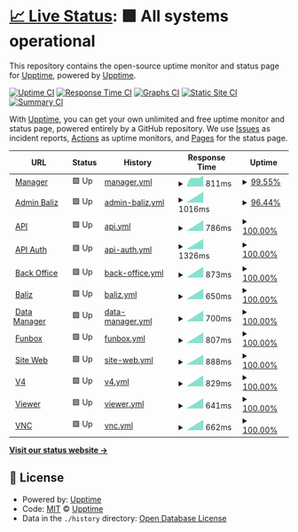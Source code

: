 # [📈 Live Status](https://demo.upptime.js.org): <!--live status--> **🟩 All systems operational**

This repository contains the open-source uptime monitor and status page for [Upptime](https://upptime.js.org), powered by [Upptime](https://github.com/upptime/upptime).

[![Uptime CI](https://github.com/nib216/upptime/workflows/Uptime%20CI/badge.svg)](https://github.com/nib216/upptime/actions?query=workflow%3A%22Uptime+CI%22)
[![Response Time CI](https://github.com/nib216/upptime/workflows/Response%20Time%20CI/badge.svg)](https://github.com/nib216/upptime/actions?query=workflow%3A%22Response+Time+CI%22)
[![Graphs CI](https://github.com/nib216/upptime/workflows/Graphs%20CI/badge.svg)](https://github.com/nib216/upptime/actions?query=workflow%3A%22Graphs+CI%22)
[![Static Site CI](https://github.com/nib216/upptime/workflows/Static%20Site%20CI/badge.svg)](https://github.com/nib216/upptime/actions?query=workflow%3A%22Static+Site+CI%22)
[![Summary CI](https://github.com/nib216/upptime/workflows/Summary%20CI/badge.svg)](https://github.com/nib216/upptime/actions?query=workflow%3A%22Summary+CI%22)

With [Upptime](https://upptime.js.org), you can get your own unlimited and free uptime monitor and status page, powered entirely by a GitHub repository. We use [Issues](https://github.com/upptime/upptime/issues) as incident reports, [Actions](https://github.com/nib216/upptime/actions) as uptime monitors, and [Pages](https://demo.upptime.js.org) for the status page.

<!--start: status pages-->
<!-- This summary is generated by Upptime (https://github.com/upptime/upptime) -->
<!-- Do not edit this manually, your changes will be overwritten -->
<!-- prettier-ignore -->
| URL | Status | History | Response Time | Uptime |
| --- | ------ | ------- | ------------- | ------ |
| <img alt="" src="https://icons.duckduckgo.com/ip3/manager.cartelmatic.com.ico" height="13"> [Manager](https://manager.cartelmatic.com) | 🟩 Up | [manager.yml](https://github.com/nib216/upptime/commits/HEAD/history/manager.yml) | <details><summary><img alt="Response time graph" src="./graphs/manager/response-time-week.png" height="20"> 811ms</summary><br><a href="https://nib216.github.io/upptime/history/manager"><img alt="Response time 811" src="https://img.shields.io/endpoint?url=https%3A%2F%2Fraw.githubusercontent.com%2Fnib216%2Fupptime%2FHEAD%2Fapi%2Fmanager%2Fresponse-time.json"></a><br><a href="https://nib216.github.io/upptime/history/manager"><img alt="24-hour response time 837" src="https://img.shields.io/endpoint?url=https%3A%2F%2Fraw.githubusercontent.com%2Fnib216%2Fupptime%2FHEAD%2Fapi%2Fmanager%2Fresponse-time-day.json"></a><br><a href="https://nib216.github.io/upptime/history/manager"><img alt="7-day response time 811" src="https://img.shields.io/endpoint?url=https%3A%2F%2Fraw.githubusercontent.com%2Fnib216%2Fupptime%2FHEAD%2Fapi%2Fmanager%2Fresponse-time-week.json"></a><br><a href="https://nib216.github.io/upptime/history/manager"><img alt="30-day response time 811" src="https://img.shields.io/endpoint?url=https%3A%2F%2Fraw.githubusercontent.com%2Fnib216%2Fupptime%2FHEAD%2Fapi%2Fmanager%2Fresponse-time-month.json"></a><br><a href="https://nib216.github.io/upptime/history/manager"><img alt="1-year response time 811" src="https://img.shields.io/endpoint?url=https%3A%2F%2Fraw.githubusercontent.com%2Fnib216%2Fupptime%2FHEAD%2Fapi%2Fmanager%2Fresponse-time-year.json"></a></details> | <details><summary><a href="https://nib216.github.io/upptime/history/manager">99.55%</a></summary><a href="https://nib216.github.io/upptime/history/manager"><img alt="All-time uptime 99.55%" src="https://img.shields.io/endpoint?url=https%3A%2F%2Fraw.githubusercontent.com%2Fnib216%2Fupptime%2FHEAD%2Fapi%2Fmanager%2Fuptime.json"></a><br><a href="https://nib216.github.io/upptime/history/manager"><img alt="24-hour uptime 100.00%" src="https://img.shields.io/endpoint?url=https%3A%2F%2Fraw.githubusercontent.com%2Fnib216%2Fupptime%2FHEAD%2Fapi%2Fmanager%2Fuptime-day.json"></a><br><a href="https://nib216.github.io/upptime/history/manager"><img alt="7-day uptime 99.55%" src="https://img.shields.io/endpoint?url=https%3A%2F%2Fraw.githubusercontent.com%2Fnib216%2Fupptime%2FHEAD%2Fapi%2Fmanager%2Fuptime-week.json"></a><br><a href="https://nib216.github.io/upptime/history/manager"><img alt="30-day uptime 99.55%" src="https://img.shields.io/endpoint?url=https%3A%2F%2Fraw.githubusercontent.com%2Fnib216%2Fupptime%2FHEAD%2Fapi%2Fmanager%2Fuptime-month.json"></a><br><a href="https://nib216.github.io/upptime/history/manager"><img alt="1-year uptime 99.55%" src="https://img.shields.io/endpoint?url=https%3A%2F%2Fraw.githubusercontent.com%2Fnib216%2Fupptime%2FHEAD%2Fapi%2Fmanager%2Fuptime-year.json"></a></details>
| <img alt="" src="https://icons.duckduckgo.com/ip3/admin-baliz.cartelmatic.com.ico" height="13"> [Admin Baliz](https://admin-baliz.cartelmatic.com/) | 🟩 Up | [admin-baliz.yml](https://github.com/nib216/upptime/commits/HEAD/history/admin-baliz.yml) | <details><summary><img alt="Response time graph" src="./graphs/admin-baliz/response-time-week.png" height="20"> 1016ms</summary><br><a href="https://nib216.github.io/upptime/history/admin-baliz"><img alt="Response time 1016" src="https://img.shields.io/endpoint?url=https%3A%2F%2Fraw.githubusercontent.com%2Fnib216%2Fupptime%2FHEAD%2Fapi%2Fadmin-baliz%2Fresponse-time.json"></a><br><a href="https://nib216.github.io/upptime/history/admin-baliz"><img alt="24-hour response time 988" src="https://img.shields.io/endpoint?url=https%3A%2F%2Fraw.githubusercontent.com%2Fnib216%2Fupptime%2FHEAD%2Fapi%2Fadmin-baliz%2Fresponse-time-day.json"></a><br><a href="https://nib216.github.io/upptime/history/admin-baliz"><img alt="7-day response time 1016" src="https://img.shields.io/endpoint?url=https%3A%2F%2Fraw.githubusercontent.com%2Fnib216%2Fupptime%2FHEAD%2Fapi%2Fadmin-baliz%2Fresponse-time-week.json"></a><br><a href="https://nib216.github.io/upptime/history/admin-baliz"><img alt="30-day response time 1016" src="https://img.shields.io/endpoint?url=https%3A%2F%2Fraw.githubusercontent.com%2Fnib216%2Fupptime%2FHEAD%2Fapi%2Fadmin-baliz%2Fresponse-time-month.json"></a><br><a href="https://nib216.github.io/upptime/history/admin-baliz"><img alt="1-year response time 1016" src="https://img.shields.io/endpoint?url=https%3A%2F%2Fraw.githubusercontent.com%2Fnib216%2Fupptime%2FHEAD%2Fapi%2Fadmin-baliz%2Fresponse-time-year.json"></a></details> | <details><summary><a href="https://nib216.github.io/upptime/history/admin-baliz">96.44%</a></summary><a href="https://nib216.github.io/upptime/history/admin-baliz"><img alt="All-time uptime 96.44%" src="https://img.shields.io/endpoint?url=https%3A%2F%2Fraw.githubusercontent.com%2Fnib216%2Fupptime%2FHEAD%2Fapi%2Fadmin-baliz%2Fuptime.json"></a><br><a href="https://nib216.github.io/upptime/history/admin-baliz"><img alt="24-hour uptime 89.42%" src="https://img.shields.io/endpoint?url=https%3A%2F%2Fraw.githubusercontent.com%2Fnib216%2Fupptime%2FHEAD%2Fapi%2Fadmin-baliz%2Fuptime-day.json"></a><br><a href="https://nib216.github.io/upptime/history/admin-baliz"><img alt="7-day uptime 96.44%" src="https://img.shields.io/endpoint?url=https%3A%2F%2Fraw.githubusercontent.com%2Fnib216%2Fupptime%2FHEAD%2Fapi%2Fadmin-baliz%2Fuptime-week.json"></a><br><a href="https://nib216.github.io/upptime/history/admin-baliz"><img alt="30-day uptime 96.44%" src="https://img.shields.io/endpoint?url=https%3A%2F%2Fraw.githubusercontent.com%2Fnib216%2Fupptime%2FHEAD%2Fapi%2Fadmin-baliz%2Fuptime-month.json"></a><br><a href="https://nib216.github.io/upptime/history/admin-baliz"><img alt="1-year uptime 96.44%" src="https://img.shields.io/endpoint?url=https%3A%2F%2Fraw.githubusercontent.com%2Fnib216%2Fupptime%2FHEAD%2Fapi%2Fadmin-baliz%2Fuptime-year.json"></a></details>
| <img alt="" src="https://icons.duckduckgo.com/ip3/api.cartelmatic.com.ico" height="13"> [API](https://api.cartelmatic.com/APIDisponibilites/) | 🟩 Up | [api.yml](https://github.com/nib216/upptime/commits/HEAD/history/api.yml) | <details><summary><img alt="Response time graph" src="./graphs/api/response-time-week.png" height="20"> 786ms</summary><br><a href="https://nib216.github.io/upptime/history/api"><img alt="Response time 786" src="https://img.shields.io/endpoint?url=https%3A%2F%2Fraw.githubusercontent.com%2Fnib216%2Fupptime%2FHEAD%2Fapi%2Fapi%2Fresponse-time.json"></a><br><a href="https://nib216.github.io/upptime/history/api"><img alt="24-hour response time 862" src="https://img.shields.io/endpoint?url=https%3A%2F%2Fraw.githubusercontent.com%2Fnib216%2Fupptime%2FHEAD%2Fapi%2Fapi%2Fresponse-time-day.json"></a><br><a href="https://nib216.github.io/upptime/history/api"><img alt="7-day response time 786" src="https://img.shields.io/endpoint?url=https%3A%2F%2Fraw.githubusercontent.com%2Fnib216%2Fupptime%2FHEAD%2Fapi%2Fapi%2Fresponse-time-week.json"></a><br><a href="https://nib216.github.io/upptime/history/api"><img alt="30-day response time 786" src="https://img.shields.io/endpoint?url=https%3A%2F%2Fraw.githubusercontent.com%2Fnib216%2Fupptime%2FHEAD%2Fapi%2Fapi%2Fresponse-time-month.json"></a><br><a href="https://nib216.github.io/upptime/history/api"><img alt="1-year response time 786" src="https://img.shields.io/endpoint?url=https%3A%2F%2Fraw.githubusercontent.com%2Fnib216%2Fupptime%2FHEAD%2Fapi%2Fapi%2Fresponse-time-year.json"></a></details> | <details><summary><a href="https://nib216.github.io/upptime/history/api">100.00%</a></summary><a href="https://nib216.github.io/upptime/history/api"><img alt="All-time uptime 100.00%" src="https://img.shields.io/endpoint?url=https%3A%2F%2Fraw.githubusercontent.com%2Fnib216%2Fupptime%2FHEAD%2Fapi%2Fapi%2Fuptime.json"></a><br><a href="https://nib216.github.io/upptime/history/api"><img alt="24-hour uptime 100.00%" src="https://img.shields.io/endpoint?url=https%3A%2F%2Fraw.githubusercontent.com%2Fnib216%2Fupptime%2FHEAD%2Fapi%2Fapi%2Fuptime-day.json"></a><br><a href="https://nib216.github.io/upptime/history/api"><img alt="7-day uptime 100.00%" src="https://img.shields.io/endpoint?url=https%3A%2F%2Fraw.githubusercontent.com%2Fnib216%2Fupptime%2FHEAD%2Fapi%2Fapi%2Fuptime-week.json"></a><br><a href="https://nib216.github.io/upptime/history/api"><img alt="30-day uptime 100.00%" src="https://img.shields.io/endpoint?url=https%3A%2F%2Fraw.githubusercontent.com%2Fnib216%2Fupptime%2FHEAD%2Fapi%2Fapi%2Fuptime-month.json"></a><br><a href="https://nib216.github.io/upptime/history/api"><img alt="1-year uptime 100.00%" src="https://img.shields.io/endpoint?url=https%3A%2F%2Fraw.githubusercontent.com%2Fnib216%2Fupptime%2FHEAD%2Fapi%2Fapi%2Fuptime-year.json"></a></details>
| <img alt="" src="https://icons.duckduckgo.com/ip3/api-auth.cartelmatic.com.ico" height="13"> [API Auth](https://api-auth.cartelmatic.com/docs) | 🟩 Up | [api-auth.yml](https://github.com/nib216/upptime/commits/HEAD/history/api-auth.yml) | <details><summary><img alt="Response time graph" src="./graphs/api-auth/response-time-week.png" height="20"> 1326ms</summary><br><a href="https://nib216.github.io/upptime/history/api-auth"><img alt="Response time 1326" src="https://img.shields.io/endpoint?url=https%3A%2F%2Fraw.githubusercontent.com%2Fnib216%2Fupptime%2FHEAD%2Fapi%2Fapi-auth%2Fresponse-time.json"></a><br><a href="https://nib216.github.io/upptime/history/api-auth"><img alt="24-hour response time 1321" src="https://img.shields.io/endpoint?url=https%3A%2F%2Fraw.githubusercontent.com%2Fnib216%2Fupptime%2FHEAD%2Fapi%2Fapi-auth%2Fresponse-time-day.json"></a><br><a href="https://nib216.github.io/upptime/history/api-auth"><img alt="7-day response time 1326" src="https://img.shields.io/endpoint?url=https%3A%2F%2Fraw.githubusercontent.com%2Fnib216%2Fupptime%2FHEAD%2Fapi%2Fapi-auth%2Fresponse-time-week.json"></a><br><a href="https://nib216.github.io/upptime/history/api-auth"><img alt="30-day response time 1326" src="https://img.shields.io/endpoint?url=https%3A%2F%2Fraw.githubusercontent.com%2Fnib216%2Fupptime%2FHEAD%2Fapi%2Fapi-auth%2Fresponse-time-month.json"></a><br><a href="https://nib216.github.io/upptime/history/api-auth"><img alt="1-year response time 1326" src="https://img.shields.io/endpoint?url=https%3A%2F%2Fraw.githubusercontent.com%2Fnib216%2Fupptime%2FHEAD%2Fapi%2Fapi-auth%2Fresponse-time-year.json"></a></details> | <details><summary><a href="https://nib216.github.io/upptime/history/api-auth">100.00%</a></summary><a href="https://nib216.github.io/upptime/history/api-auth"><img alt="All-time uptime 100.00%" src="https://img.shields.io/endpoint?url=https%3A%2F%2Fraw.githubusercontent.com%2Fnib216%2Fupptime%2FHEAD%2Fapi%2Fapi-auth%2Fuptime.json"></a><br><a href="https://nib216.github.io/upptime/history/api-auth"><img alt="24-hour uptime 100.00%" src="https://img.shields.io/endpoint?url=https%3A%2F%2Fraw.githubusercontent.com%2Fnib216%2Fupptime%2FHEAD%2Fapi%2Fapi-auth%2Fuptime-day.json"></a><br><a href="https://nib216.github.io/upptime/history/api-auth"><img alt="7-day uptime 100.00%" src="https://img.shields.io/endpoint?url=https%3A%2F%2Fraw.githubusercontent.com%2Fnib216%2Fupptime%2FHEAD%2Fapi%2Fapi-auth%2Fuptime-week.json"></a><br><a href="https://nib216.github.io/upptime/history/api-auth"><img alt="30-day uptime 100.00%" src="https://img.shields.io/endpoint?url=https%3A%2F%2Fraw.githubusercontent.com%2Fnib216%2Fupptime%2FHEAD%2Fapi%2Fapi-auth%2Fuptime-month.json"></a><br><a href="https://nib216.github.io/upptime/history/api-auth"><img alt="1-year uptime 100.00%" src="https://img.shields.io/endpoint?url=https%3A%2F%2Fraw.githubusercontent.com%2Fnib216%2Fupptime%2FHEAD%2Fapi%2Fapi-auth%2Fuptime-year.json"></a></details>
| <img alt="" src="https://icons.duckduckgo.com/ip3/bo.cartelmatic.com.ico" height="13"> [Back Office](https://bo.cartelmatic.com/) | 🟩 Up | [back-office.yml](https://github.com/nib216/upptime/commits/HEAD/history/back-office.yml) | <details><summary><img alt="Response time graph" src="./graphs/back-office/response-time-week.png" height="20"> 873ms</summary><br><a href="https://nib216.github.io/upptime/history/back-office"><img alt="Response time 873" src="https://img.shields.io/endpoint?url=https%3A%2F%2Fraw.githubusercontent.com%2Fnib216%2Fupptime%2FHEAD%2Fapi%2Fback-office%2Fresponse-time.json"></a><br><a href="https://nib216.github.io/upptime/history/back-office"><img alt="24-hour response time 986" src="https://img.shields.io/endpoint?url=https%3A%2F%2Fraw.githubusercontent.com%2Fnib216%2Fupptime%2FHEAD%2Fapi%2Fback-office%2Fresponse-time-day.json"></a><br><a href="https://nib216.github.io/upptime/history/back-office"><img alt="7-day response time 873" src="https://img.shields.io/endpoint?url=https%3A%2F%2Fraw.githubusercontent.com%2Fnib216%2Fupptime%2FHEAD%2Fapi%2Fback-office%2Fresponse-time-week.json"></a><br><a href="https://nib216.github.io/upptime/history/back-office"><img alt="30-day response time 873" src="https://img.shields.io/endpoint?url=https%3A%2F%2Fraw.githubusercontent.com%2Fnib216%2Fupptime%2FHEAD%2Fapi%2Fback-office%2Fresponse-time-month.json"></a><br><a href="https://nib216.github.io/upptime/history/back-office"><img alt="1-year response time 873" src="https://img.shields.io/endpoint?url=https%3A%2F%2Fraw.githubusercontent.com%2Fnib216%2Fupptime%2FHEAD%2Fapi%2Fback-office%2Fresponse-time-year.json"></a></details> | <details><summary><a href="https://nib216.github.io/upptime/history/back-office">100.00%</a></summary><a href="https://nib216.github.io/upptime/history/back-office"><img alt="All-time uptime 100.00%" src="https://img.shields.io/endpoint?url=https%3A%2F%2Fraw.githubusercontent.com%2Fnib216%2Fupptime%2FHEAD%2Fapi%2Fback-office%2Fuptime.json"></a><br><a href="https://nib216.github.io/upptime/history/back-office"><img alt="24-hour uptime 100.00%" src="https://img.shields.io/endpoint?url=https%3A%2F%2Fraw.githubusercontent.com%2Fnib216%2Fupptime%2FHEAD%2Fapi%2Fback-office%2Fuptime-day.json"></a><br><a href="https://nib216.github.io/upptime/history/back-office"><img alt="7-day uptime 100.00%" src="https://img.shields.io/endpoint?url=https%3A%2F%2Fraw.githubusercontent.com%2Fnib216%2Fupptime%2FHEAD%2Fapi%2Fback-office%2Fuptime-week.json"></a><br><a href="https://nib216.github.io/upptime/history/back-office"><img alt="30-day uptime 100.00%" src="https://img.shields.io/endpoint?url=https%3A%2F%2Fraw.githubusercontent.com%2Fnib216%2Fupptime%2FHEAD%2Fapi%2Fback-office%2Fuptime-month.json"></a><br><a href="https://nib216.github.io/upptime/history/back-office"><img alt="1-year uptime 100.00%" src="https://img.shields.io/endpoint?url=https%3A%2F%2Fraw.githubusercontent.com%2Fnib216%2Fupptime%2FHEAD%2Fapi%2Fback-office%2Fuptime-year.json"></a></details>
| <img alt="" src="https://icons.duckduckgo.com/ip3/baliz.cartelmatic.com.ico" height="13"> [Baliz](https://baliz.cartelmatic.com/) | 🟩 Up | [baliz.yml](https://github.com/nib216/upptime/commits/HEAD/history/baliz.yml) | <details><summary><img alt="Response time graph" src="./graphs/baliz/response-time-week.png" height="20"> 650ms</summary><br><a href="https://nib216.github.io/upptime/history/baliz"><img alt="Response time 650" src="https://img.shields.io/endpoint?url=https%3A%2F%2Fraw.githubusercontent.com%2Fnib216%2Fupptime%2FHEAD%2Fapi%2Fbaliz%2Fresponse-time.json"></a><br><a href="https://nib216.github.io/upptime/history/baliz"><img alt="24-hour response time 667" src="https://img.shields.io/endpoint?url=https%3A%2F%2Fraw.githubusercontent.com%2Fnib216%2Fupptime%2FHEAD%2Fapi%2Fbaliz%2Fresponse-time-day.json"></a><br><a href="https://nib216.github.io/upptime/history/baliz"><img alt="7-day response time 650" src="https://img.shields.io/endpoint?url=https%3A%2F%2Fraw.githubusercontent.com%2Fnib216%2Fupptime%2FHEAD%2Fapi%2Fbaliz%2Fresponse-time-week.json"></a><br><a href="https://nib216.github.io/upptime/history/baliz"><img alt="30-day response time 650" src="https://img.shields.io/endpoint?url=https%3A%2F%2Fraw.githubusercontent.com%2Fnib216%2Fupptime%2FHEAD%2Fapi%2Fbaliz%2Fresponse-time-month.json"></a><br><a href="https://nib216.github.io/upptime/history/baliz"><img alt="1-year response time 650" src="https://img.shields.io/endpoint?url=https%3A%2F%2Fraw.githubusercontent.com%2Fnib216%2Fupptime%2FHEAD%2Fapi%2Fbaliz%2Fresponse-time-year.json"></a></details> | <details><summary><a href="https://nib216.github.io/upptime/history/baliz">100.00%</a></summary><a href="https://nib216.github.io/upptime/history/baliz"><img alt="All-time uptime 100.00%" src="https://img.shields.io/endpoint?url=https%3A%2F%2Fraw.githubusercontent.com%2Fnib216%2Fupptime%2FHEAD%2Fapi%2Fbaliz%2Fuptime.json"></a><br><a href="https://nib216.github.io/upptime/history/baliz"><img alt="24-hour uptime 100.00%" src="https://img.shields.io/endpoint?url=https%3A%2F%2Fraw.githubusercontent.com%2Fnib216%2Fupptime%2FHEAD%2Fapi%2Fbaliz%2Fuptime-day.json"></a><br><a href="https://nib216.github.io/upptime/history/baliz"><img alt="7-day uptime 100.00%" src="https://img.shields.io/endpoint?url=https%3A%2F%2Fraw.githubusercontent.com%2Fnib216%2Fupptime%2FHEAD%2Fapi%2Fbaliz%2Fuptime-week.json"></a><br><a href="https://nib216.github.io/upptime/history/baliz"><img alt="30-day uptime 100.00%" src="https://img.shields.io/endpoint?url=https%3A%2F%2Fraw.githubusercontent.com%2Fnib216%2Fupptime%2FHEAD%2Fapi%2Fbaliz%2Fuptime-month.json"></a><br><a href="https://nib216.github.io/upptime/history/baliz"><img alt="1-year uptime 100.00%" src="https://img.shields.io/endpoint?url=https%3A%2F%2Fraw.githubusercontent.com%2Fnib216%2Fupptime%2FHEAD%2Fapi%2Fbaliz%2Fuptime-year.json"></a></details>
| <img alt="" src="https://icons.duckduckgo.com/ip3/data-manager.cartelmatic.com.ico" height="13"> [Data Manager](https://data-manager.cartelmatic.com/) | 🟩 Up | [data-manager.yml](https://github.com/nib216/upptime/commits/HEAD/history/data-manager.yml) | <details><summary><img alt="Response time graph" src="./graphs/data-manager/response-time-week.png" height="20"> 700ms</summary><br><a href="https://nib216.github.io/upptime/history/data-manager"><img alt="Response time 700" src="https://img.shields.io/endpoint?url=https%3A%2F%2Fraw.githubusercontent.com%2Fnib216%2Fupptime%2FHEAD%2Fapi%2Fdata-manager%2Fresponse-time.json"></a><br><a href="https://nib216.github.io/upptime/history/data-manager"><img alt="24-hour response time 832" src="https://img.shields.io/endpoint?url=https%3A%2F%2Fraw.githubusercontent.com%2Fnib216%2Fupptime%2FHEAD%2Fapi%2Fdata-manager%2Fresponse-time-day.json"></a><br><a href="https://nib216.github.io/upptime/history/data-manager"><img alt="7-day response time 700" src="https://img.shields.io/endpoint?url=https%3A%2F%2Fraw.githubusercontent.com%2Fnib216%2Fupptime%2FHEAD%2Fapi%2Fdata-manager%2Fresponse-time-week.json"></a><br><a href="https://nib216.github.io/upptime/history/data-manager"><img alt="30-day response time 700" src="https://img.shields.io/endpoint?url=https%3A%2F%2Fraw.githubusercontent.com%2Fnib216%2Fupptime%2FHEAD%2Fapi%2Fdata-manager%2Fresponse-time-month.json"></a><br><a href="https://nib216.github.io/upptime/history/data-manager"><img alt="1-year response time 700" src="https://img.shields.io/endpoint?url=https%3A%2F%2Fraw.githubusercontent.com%2Fnib216%2Fupptime%2FHEAD%2Fapi%2Fdata-manager%2Fresponse-time-year.json"></a></details> | <details><summary><a href="https://nib216.github.io/upptime/history/data-manager">100.00%</a></summary><a href="https://nib216.github.io/upptime/history/data-manager"><img alt="All-time uptime 100.00%" src="https://img.shields.io/endpoint?url=https%3A%2F%2Fraw.githubusercontent.com%2Fnib216%2Fupptime%2FHEAD%2Fapi%2Fdata-manager%2Fuptime.json"></a><br><a href="https://nib216.github.io/upptime/history/data-manager"><img alt="24-hour uptime 100.00%" src="https://img.shields.io/endpoint?url=https%3A%2F%2Fraw.githubusercontent.com%2Fnib216%2Fupptime%2FHEAD%2Fapi%2Fdata-manager%2Fuptime-day.json"></a><br><a href="https://nib216.github.io/upptime/history/data-manager"><img alt="7-day uptime 100.00%" src="https://img.shields.io/endpoint?url=https%3A%2F%2Fraw.githubusercontent.com%2Fnib216%2Fupptime%2FHEAD%2Fapi%2Fdata-manager%2Fuptime-week.json"></a><br><a href="https://nib216.github.io/upptime/history/data-manager"><img alt="30-day uptime 100.00%" src="https://img.shields.io/endpoint?url=https%3A%2F%2Fraw.githubusercontent.com%2Fnib216%2Fupptime%2FHEAD%2Fapi%2Fdata-manager%2Fuptime-month.json"></a><br><a href="https://nib216.github.io/upptime/history/data-manager"><img alt="1-year uptime 100.00%" src="https://img.shields.io/endpoint?url=https%3A%2F%2Fraw.githubusercontent.com%2Fnib216%2Fupptime%2FHEAD%2Fapi%2Fdata-manager%2Fuptime-year.json"></a></details>
| <img alt="" src="https://icons.duckduckgo.com/ip3/funbox.cartelmatic.com.ico" height="13"> [Funbox](https://funbox.cartelmatic.com/) | 🟩 Up | [funbox.yml](https://github.com/nib216/upptime/commits/HEAD/history/funbox.yml) | <details><summary><img alt="Response time graph" src="./graphs/funbox/response-time-week.png" height="20"> 807ms</summary><br><a href="https://nib216.github.io/upptime/history/funbox"><img alt="Response time 807" src="https://img.shields.io/endpoint?url=https%3A%2F%2Fraw.githubusercontent.com%2Fnib216%2Fupptime%2FHEAD%2Fapi%2Ffunbox%2Fresponse-time.json"></a><br><a href="https://nib216.github.io/upptime/history/funbox"><img alt="24-hour response time 820" src="https://img.shields.io/endpoint?url=https%3A%2F%2Fraw.githubusercontent.com%2Fnib216%2Fupptime%2FHEAD%2Fapi%2Ffunbox%2Fresponse-time-day.json"></a><br><a href="https://nib216.github.io/upptime/history/funbox"><img alt="7-day response time 807" src="https://img.shields.io/endpoint?url=https%3A%2F%2Fraw.githubusercontent.com%2Fnib216%2Fupptime%2FHEAD%2Fapi%2Ffunbox%2Fresponse-time-week.json"></a><br><a href="https://nib216.github.io/upptime/history/funbox"><img alt="30-day response time 807" src="https://img.shields.io/endpoint?url=https%3A%2F%2Fraw.githubusercontent.com%2Fnib216%2Fupptime%2FHEAD%2Fapi%2Ffunbox%2Fresponse-time-month.json"></a><br><a href="https://nib216.github.io/upptime/history/funbox"><img alt="1-year response time 807" src="https://img.shields.io/endpoint?url=https%3A%2F%2Fraw.githubusercontent.com%2Fnib216%2Fupptime%2FHEAD%2Fapi%2Ffunbox%2Fresponse-time-year.json"></a></details> | <details><summary><a href="https://nib216.github.io/upptime/history/funbox">100.00%</a></summary><a href="https://nib216.github.io/upptime/history/funbox"><img alt="All-time uptime 100.00%" src="https://img.shields.io/endpoint?url=https%3A%2F%2Fraw.githubusercontent.com%2Fnib216%2Fupptime%2FHEAD%2Fapi%2Ffunbox%2Fuptime.json"></a><br><a href="https://nib216.github.io/upptime/history/funbox"><img alt="24-hour uptime 100.00%" src="https://img.shields.io/endpoint?url=https%3A%2F%2Fraw.githubusercontent.com%2Fnib216%2Fupptime%2FHEAD%2Fapi%2Ffunbox%2Fuptime-day.json"></a><br><a href="https://nib216.github.io/upptime/history/funbox"><img alt="7-day uptime 100.00%" src="https://img.shields.io/endpoint?url=https%3A%2F%2Fraw.githubusercontent.com%2Fnib216%2Fupptime%2FHEAD%2Fapi%2Ffunbox%2Fuptime-week.json"></a><br><a href="https://nib216.github.io/upptime/history/funbox"><img alt="30-day uptime 100.00%" src="https://img.shields.io/endpoint?url=https%3A%2F%2Fraw.githubusercontent.com%2Fnib216%2Fupptime%2FHEAD%2Fapi%2Ffunbox%2Fuptime-month.json"></a><br><a href="https://nib216.github.io/upptime/history/funbox"><img alt="1-year uptime 100.00%" src="https://img.shields.io/endpoint?url=https%3A%2F%2Fraw.githubusercontent.com%2Fnib216%2Fupptime%2FHEAD%2Fapi%2Ffunbox%2Fuptime-year.json"></a></details>
| <img alt="" src="https://icons.duckduckgo.com/ip3/www.cartelmatic.com.ico" height="13"> [Site Web](https://www.cartelmatic.com/) | 🟩 Up | [site-web.yml](https://github.com/nib216/upptime/commits/HEAD/history/site-web.yml) | <details><summary><img alt="Response time graph" src="./graphs/site-web/response-time-week.png" height="20"> 888ms</summary><br><a href="https://nib216.github.io/upptime/history/site-web"><img alt="Response time 888" src="https://img.shields.io/endpoint?url=https%3A%2F%2Fraw.githubusercontent.com%2Fnib216%2Fupptime%2FHEAD%2Fapi%2Fsite-web%2Fresponse-time.json"></a><br><a href="https://nib216.github.io/upptime/history/site-web"><img alt="24-hour response time 956" src="https://img.shields.io/endpoint?url=https%3A%2F%2Fraw.githubusercontent.com%2Fnib216%2Fupptime%2FHEAD%2Fapi%2Fsite-web%2Fresponse-time-day.json"></a><br><a href="https://nib216.github.io/upptime/history/site-web"><img alt="7-day response time 888" src="https://img.shields.io/endpoint?url=https%3A%2F%2Fraw.githubusercontent.com%2Fnib216%2Fupptime%2FHEAD%2Fapi%2Fsite-web%2Fresponse-time-week.json"></a><br><a href="https://nib216.github.io/upptime/history/site-web"><img alt="30-day response time 888" src="https://img.shields.io/endpoint?url=https%3A%2F%2Fraw.githubusercontent.com%2Fnib216%2Fupptime%2FHEAD%2Fapi%2Fsite-web%2Fresponse-time-month.json"></a><br><a href="https://nib216.github.io/upptime/history/site-web"><img alt="1-year response time 888" src="https://img.shields.io/endpoint?url=https%3A%2F%2Fraw.githubusercontent.com%2Fnib216%2Fupptime%2FHEAD%2Fapi%2Fsite-web%2Fresponse-time-year.json"></a></details> | <details><summary><a href="https://nib216.github.io/upptime/history/site-web">100.00%</a></summary><a href="https://nib216.github.io/upptime/history/site-web"><img alt="All-time uptime 100.00%" src="https://img.shields.io/endpoint?url=https%3A%2F%2Fraw.githubusercontent.com%2Fnib216%2Fupptime%2FHEAD%2Fapi%2Fsite-web%2Fuptime.json"></a><br><a href="https://nib216.github.io/upptime/history/site-web"><img alt="24-hour uptime 100.00%" src="https://img.shields.io/endpoint?url=https%3A%2F%2Fraw.githubusercontent.com%2Fnib216%2Fupptime%2FHEAD%2Fapi%2Fsite-web%2Fuptime-day.json"></a><br><a href="https://nib216.github.io/upptime/history/site-web"><img alt="7-day uptime 100.00%" src="https://img.shields.io/endpoint?url=https%3A%2F%2Fraw.githubusercontent.com%2Fnib216%2Fupptime%2FHEAD%2Fapi%2Fsite-web%2Fuptime-week.json"></a><br><a href="https://nib216.github.io/upptime/history/site-web"><img alt="30-day uptime 100.00%" src="https://img.shields.io/endpoint?url=https%3A%2F%2Fraw.githubusercontent.com%2Fnib216%2Fupptime%2FHEAD%2Fapi%2Fsite-web%2Fuptime-month.json"></a><br><a href="https://nib216.github.io/upptime/history/site-web"><img alt="1-year uptime 100.00%" src="https://img.shields.io/endpoint?url=https%3A%2F%2Fraw.githubusercontent.com%2Fnib216%2Fupptime%2FHEAD%2Fapi%2Fsite-web%2Fuptime-year.json"></a></details>
| <img alt="" src="https://icons.duckduckgo.com/ip3/v4.cartelmatic.com.ico" height="13"> [V4](https://v4.cartelmatic.com/ABRN01COS001FR31000/Client/index.php) | 🟩 Up | [v4.yml](https://github.com/nib216/upptime/commits/HEAD/history/v4.yml) | <details><summary><img alt="Response time graph" src="./graphs/v4/response-time-week.png" height="20"> 829ms</summary><br><a href="https://nib216.github.io/upptime/history/v4"><img alt="Response time 829" src="https://img.shields.io/endpoint?url=https%3A%2F%2Fraw.githubusercontent.com%2Fnib216%2Fupptime%2FHEAD%2Fapi%2Fv4%2Fresponse-time.json"></a><br><a href="https://nib216.github.io/upptime/history/v4"><img alt="24-hour response time 877" src="https://img.shields.io/endpoint?url=https%3A%2F%2Fraw.githubusercontent.com%2Fnib216%2Fupptime%2FHEAD%2Fapi%2Fv4%2Fresponse-time-day.json"></a><br><a href="https://nib216.github.io/upptime/history/v4"><img alt="7-day response time 829" src="https://img.shields.io/endpoint?url=https%3A%2F%2Fraw.githubusercontent.com%2Fnib216%2Fupptime%2FHEAD%2Fapi%2Fv4%2Fresponse-time-week.json"></a><br><a href="https://nib216.github.io/upptime/history/v4"><img alt="30-day response time 829" src="https://img.shields.io/endpoint?url=https%3A%2F%2Fraw.githubusercontent.com%2Fnib216%2Fupptime%2FHEAD%2Fapi%2Fv4%2Fresponse-time-month.json"></a><br><a href="https://nib216.github.io/upptime/history/v4"><img alt="1-year response time 829" src="https://img.shields.io/endpoint?url=https%3A%2F%2Fraw.githubusercontent.com%2Fnib216%2Fupptime%2FHEAD%2Fapi%2Fv4%2Fresponse-time-year.json"></a></details> | <details><summary><a href="https://nib216.github.io/upptime/history/v4">100.00%</a></summary><a href="https://nib216.github.io/upptime/history/v4"><img alt="All-time uptime 100.00%" src="https://img.shields.io/endpoint?url=https%3A%2F%2Fraw.githubusercontent.com%2Fnib216%2Fupptime%2FHEAD%2Fapi%2Fv4%2Fuptime.json"></a><br><a href="https://nib216.github.io/upptime/history/v4"><img alt="24-hour uptime 100.00%" src="https://img.shields.io/endpoint?url=https%3A%2F%2Fraw.githubusercontent.com%2Fnib216%2Fupptime%2FHEAD%2Fapi%2Fv4%2Fuptime-day.json"></a><br><a href="https://nib216.github.io/upptime/history/v4"><img alt="7-day uptime 100.00%" src="https://img.shields.io/endpoint?url=https%3A%2F%2Fraw.githubusercontent.com%2Fnib216%2Fupptime%2FHEAD%2Fapi%2Fv4%2Fuptime-week.json"></a><br><a href="https://nib216.github.io/upptime/history/v4"><img alt="30-day uptime 100.00%" src="https://img.shields.io/endpoint?url=https%3A%2F%2Fraw.githubusercontent.com%2Fnib216%2Fupptime%2FHEAD%2Fapi%2Fv4%2Fuptime-month.json"></a><br><a href="https://nib216.github.io/upptime/history/v4"><img alt="1-year uptime 100.00%" src="https://img.shields.io/endpoint?url=https%3A%2F%2Fraw.githubusercontent.com%2Fnib216%2Fupptime%2FHEAD%2Fapi%2Fv4%2Fuptime-year.json"></a></details>
| <img alt="" src="https://icons.duckduckgo.com/ip3/viewer.cartelmatic.com.ico" height="13"> [Viewer](https://viewer.cartelmatic.com/) | 🟩 Up | [viewer.yml](https://github.com/nib216/upptime/commits/HEAD/history/viewer.yml) | <details><summary><img alt="Response time graph" src="./graphs/viewer/response-time-week.png" height="20"> 641ms</summary><br><a href="https://nib216.github.io/upptime/history/viewer"><img alt="Response time 641" src="https://img.shields.io/endpoint?url=https%3A%2F%2Fraw.githubusercontent.com%2Fnib216%2Fupptime%2FHEAD%2Fapi%2Fviewer%2Fresponse-time.json"></a><br><a href="https://nib216.github.io/upptime/history/viewer"><img alt="24-hour response time 662" src="https://img.shields.io/endpoint?url=https%3A%2F%2Fraw.githubusercontent.com%2Fnib216%2Fupptime%2FHEAD%2Fapi%2Fviewer%2Fresponse-time-day.json"></a><br><a href="https://nib216.github.io/upptime/history/viewer"><img alt="7-day response time 641" src="https://img.shields.io/endpoint?url=https%3A%2F%2Fraw.githubusercontent.com%2Fnib216%2Fupptime%2FHEAD%2Fapi%2Fviewer%2Fresponse-time-week.json"></a><br><a href="https://nib216.github.io/upptime/history/viewer"><img alt="30-day response time 641" src="https://img.shields.io/endpoint?url=https%3A%2F%2Fraw.githubusercontent.com%2Fnib216%2Fupptime%2FHEAD%2Fapi%2Fviewer%2Fresponse-time-month.json"></a><br><a href="https://nib216.github.io/upptime/history/viewer"><img alt="1-year response time 641" src="https://img.shields.io/endpoint?url=https%3A%2F%2Fraw.githubusercontent.com%2Fnib216%2Fupptime%2FHEAD%2Fapi%2Fviewer%2Fresponse-time-year.json"></a></details> | <details><summary><a href="https://nib216.github.io/upptime/history/viewer">100.00%</a></summary><a href="https://nib216.github.io/upptime/history/viewer"><img alt="All-time uptime 100.00%" src="https://img.shields.io/endpoint?url=https%3A%2F%2Fraw.githubusercontent.com%2Fnib216%2Fupptime%2FHEAD%2Fapi%2Fviewer%2Fuptime.json"></a><br><a href="https://nib216.github.io/upptime/history/viewer"><img alt="24-hour uptime 100.00%" src="https://img.shields.io/endpoint?url=https%3A%2F%2Fraw.githubusercontent.com%2Fnib216%2Fupptime%2FHEAD%2Fapi%2Fviewer%2Fuptime-day.json"></a><br><a href="https://nib216.github.io/upptime/history/viewer"><img alt="7-day uptime 100.00%" src="https://img.shields.io/endpoint?url=https%3A%2F%2Fraw.githubusercontent.com%2Fnib216%2Fupptime%2FHEAD%2Fapi%2Fviewer%2Fuptime-week.json"></a><br><a href="https://nib216.github.io/upptime/history/viewer"><img alt="30-day uptime 100.00%" src="https://img.shields.io/endpoint?url=https%3A%2F%2Fraw.githubusercontent.com%2Fnib216%2Fupptime%2FHEAD%2Fapi%2Fviewer%2Fuptime-month.json"></a><br><a href="https://nib216.github.io/upptime/history/viewer"><img alt="1-year uptime 100.00%" src="https://img.shields.io/endpoint?url=https%3A%2F%2Fraw.githubusercontent.com%2Fnib216%2Fupptime%2FHEAD%2Fapi%2Fviewer%2Fuptime-year.json"></a></details>
| <img alt="" src="https://icons.duckduckgo.com/ip3/vnc.cartelmatic.com.ico" height="13"> [VNC](https://vnc.cartelmatic.com/) | 🟩 Up | [vnc.yml](https://github.com/nib216/upptime/commits/HEAD/history/vnc.yml) | <details><summary><img alt="Response time graph" src="./graphs/vnc/response-time-week.png" height="20"> 662ms</summary><br><a href="https://nib216.github.io/upptime/history/vnc"><img alt="Response time 662" src="https://img.shields.io/endpoint?url=https%3A%2F%2Fraw.githubusercontent.com%2Fnib216%2Fupptime%2FHEAD%2Fapi%2Fvnc%2Fresponse-time.json"></a><br><a href="https://nib216.github.io/upptime/history/vnc"><img alt="24-hour response time 825" src="https://img.shields.io/endpoint?url=https%3A%2F%2Fraw.githubusercontent.com%2Fnib216%2Fupptime%2FHEAD%2Fapi%2Fvnc%2Fresponse-time-day.json"></a><br><a href="https://nib216.github.io/upptime/history/vnc"><img alt="7-day response time 662" src="https://img.shields.io/endpoint?url=https%3A%2F%2Fraw.githubusercontent.com%2Fnib216%2Fupptime%2FHEAD%2Fapi%2Fvnc%2Fresponse-time-week.json"></a><br><a href="https://nib216.github.io/upptime/history/vnc"><img alt="30-day response time 662" src="https://img.shields.io/endpoint?url=https%3A%2F%2Fraw.githubusercontent.com%2Fnib216%2Fupptime%2FHEAD%2Fapi%2Fvnc%2Fresponse-time-month.json"></a><br><a href="https://nib216.github.io/upptime/history/vnc"><img alt="1-year response time 662" src="https://img.shields.io/endpoint?url=https%3A%2F%2Fraw.githubusercontent.com%2Fnib216%2Fupptime%2FHEAD%2Fapi%2Fvnc%2Fresponse-time-year.json"></a></details> | <details><summary><a href="https://nib216.github.io/upptime/history/vnc">100.00%</a></summary><a href="https://nib216.github.io/upptime/history/vnc"><img alt="All-time uptime 100.00%" src="https://img.shields.io/endpoint?url=https%3A%2F%2Fraw.githubusercontent.com%2Fnib216%2Fupptime%2FHEAD%2Fapi%2Fvnc%2Fuptime.json"></a><br><a href="https://nib216.github.io/upptime/history/vnc"><img alt="24-hour uptime 100.00%" src="https://img.shields.io/endpoint?url=https%3A%2F%2Fraw.githubusercontent.com%2Fnib216%2Fupptime%2FHEAD%2Fapi%2Fvnc%2Fuptime-day.json"></a><br><a href="https://nib216.github.io/upptime/history/vnc"><img alt="7-day uptime 100.00%" src="https://img.shields.io/endpoint?url=https%3A%2F%2Fraw.githubusercontent.com%2Fnib216%2Fupptime%2FHEAD%2Fapi%2Fvnc%2Fuptime-week.json"></a><br><a href="https://nib216.github.io/upptime/history/vnc"><img alt="30-day uptime 100.00%" src="https://img.shields.io/endpoint?url=https%3A%2F%2Fraw.githubusercontent.com%2Fnib216%2Fupptime%2FHEAD%2Fapi%2Fvnc%2Fuptime-month.json"></a><br><a href="https://nib216.github.io/upptime/history/vnc"><img alt="1-year uptime 100.00%" src="https://img.shields.io/endpoint?url=https%3A%2F%2Fraw.githubusercontent.com%2Fnib216%2Fupptime%2FHEAD%2Fapi%2Fvnc%2Fuptime-year.json"></a></details>

<!--end: status pages-->

[**Visit our status website →**](https://demo.upptime.js.org)

## 📄 License

- Powered by: [Upptime](https://github.com/upptime/upptime)
- Code: [MIT](./LICENSE) © [Upptime](https://upptime.js.org)
- Data in the `./history` directory: [Open Database License](https://opendatacommons.org/licenses/odbl/1-0/)
